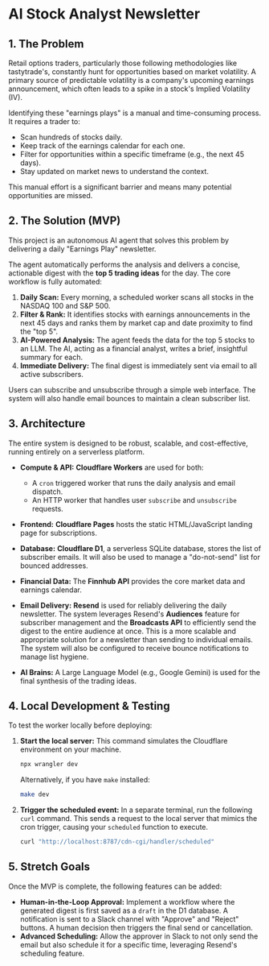 # AI Stock Analyst Newsletter

## 1. The Problem

Retail options traders, particularly those following methodologies like tastytrade's, constantly hunt for opportunities based on market volatility. A primary source of predictable volatility is a company's upcoming earnings announcement, which often leads to a spike in a stock's Implied Volatility (IV).

Identifying these "earnings plays" is a manual and time-consuming process. It requires a trader to:
-   Scan hundreds of stocks daily.
-   Keep track of the earnings calendar for each one.
-   Filter for opportunities within a specific timeframe (e.g., the next 45 days).
-   Stay updated on market news to understand the context.

This manual effort is a significant barrier and means many potential opportunities are missed.

## 2. The Solution (MVP)

This project is an autonomous AI agent that solves this problem by delivering a daily "Earnings Play" newsletter.

The agent automatically performs the analysis and delivers a concise, actionable digest with the **top 5 trading ideas** for the day. The core workflow is fully automated:

1.  **Daily Scan:** Every morning, a scheduled worker scans all stocks in the NASDAQ 100 and S&P 500.
2.  **Filter & Rank:** It identifies stocks with earnings announcements in the next 45 days and ranks them by market cap and date proximity to find the "top 5".
3.  **AI-Powered Analysis:** The agent feeds the data for the top 5 stocks to an LLM. The AI, acting as a financial analyst, writes a brief, insightful summary for each.
4.  **Immediate Delivery:** The final digest is immediately sent via email to all active subscribers.

Users can subscribe and unsubscribe through a simple web interface. The system will also handle email bounces to maintain a clean subscriber list.

## 3. Architecture

The entire system is designed to be robust, scalable, and cost-effective, running entirely on a serverless platform.

-   **Compute & API:** **Cloudflare Workers** are used for both:
    -   A `cron` triggered worker that runs the daily analysis and email dispatch.
    -   An HTTP worker that handles user `subscribe` and `unsubscribe` requests.

-   **Frontend:** **Cloudflare Pages** hosts the static HTML/JavaScript landing page for subscriptions.

-   **Database:** **Cloudflare D1**, a serverless SQLite database, stores the list of subscriber emails. It will also be used to manage a "do-not-send" list for bounced addresses.

-   **Financial Data:** The **Finnhub API** provides the core market data and earnings calendar.

-   **Email Delivery:** **Resend** is used for reliably delivering the daily newsletter. The system leverages Resend's **Audiences** feature for subscriber management and the **Broadcasts API** to efficiently send the digest to the entire audience at once. This is a more scalable and appropriate solution for a newsletter than sending to individual emails. The system will also be configured to receive bounce notifications to manage list hygiene.

-   **AI Brains:** A Large Language Model (e.g., Google Gemini) is used for the final synthesis of the trading ideas.

## 4. Local Development & Testing

To test the worker locally before deploying:

1.  **Start the local server:** This command simulates the Cloudflare environment on your machine.
    ```sh
    npx wrangler dev
    ```
    Alternatively, if you have `make` installed:
    ```sh
    make dev
    ```

2.  **Trigger the scheduled event:** In a separate terminal, run the following `curl` command. This sends a request to the local server that mimics the cron trigger, causing your `scheduled` function to execute.
    ```sh
    curl "http://localhost:8787/cdn-cgi/handler/scheduled"
    ```

## 5. Stretch Goals

Once the MVP is complete, the following features can be added:

-   **Human-in-the-Loop Approval:** Implement a workflow where the generated digest is first saved as a `draft` in the D1 database. A notification is sent to a Slack channel with "Approve" and "Reject" buttons. A human decision then triggers the final send or cancellation.
-   **Advanced Scheduling:** Allow the approver in Slack to not only send the email but also schedule it for a specific time, leveraging Resend's scheduling feature.

